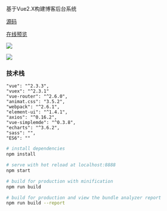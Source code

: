 
基于Vue2.X构建博客后台系统

[源码](https://github.com/xjh22222228/vue-blog-admin)

[在线预览](https://xjh22222228.github.io/vue-blog-admin/index.html)



![](https://raw.githubusercontent.com/xjh22222228/vue-blog-admin/master/static/images/preview01.png)

![](https://raw.githubusercontent.com/xjh22222228/vue-blog-admin/master/static/images/preview02.png)



### 技术栈
```
"vue": "^2.3.3",
"vuex": "^2.3.1"
"vue-router": "^2.6.0",
"animat.css": "3.5.2",
"webpack": "^2.6.1",
"element-ui": "^1.4.1",
"axios": "^0.16.2",
"vue-simplemde": "^0.3.8",
"echarts": "^3.6.2",
"sass": "",
"ES6": ""
```


``` bash
# install dependencies
npm install

# serve with hot reload at localhost:8888
npm start

# build for production with minification
npm run build

# build for production and view the bundle analyzer report
npm run build --report
```















	
